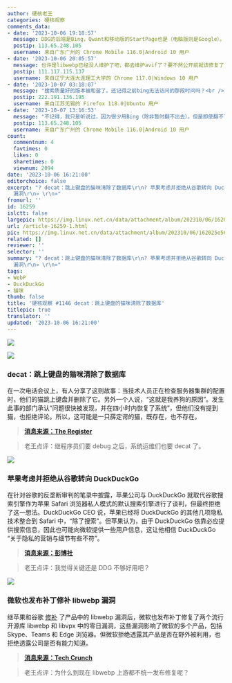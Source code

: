 ```yaml
---
author: 硬核老王
categories: 硬核观察
comments_data:
- date: '2023-10-06 19:18:57'
  message: DDG的后端是Bing，Qwant和移动版的StartPage也是（电脑版则是Google）。Bing的搜索质量只比百毒好一些，即使有AI也没有多少提升。
  postip: 113.65.248.105
  username: 来自广东广州的 Chrome Mobile 116.0|Android 10 用户
- date: '2023-10-06 20:05:57'
  message: 也许是libwebp已经没人维护了吧，都去维护avif了？要不然公开前就该修复了，也轮不到各个厂商自己修复了。
  postip: 111.117.115.137
  username: 来自辽宁大连大连理工大学的 Chrome 117.0|Windows 10 用户
- date: '2023-10-07 03:18:07'
  message: "搜索质量好的版本被和谐了。还记得之前bing无法访问的那段时间吗？<br />\r\n<br />\r\n对于搜索引擎的好坏，“用户想要的”与“厂商可以给用户的”的评价标准是不同的。。。"
  postip: 222.191.136.195
  username: 来自江苏无锡的 Firefox 118.0|Ubuntu 用户
- date: '2023-10-07 13:16:53'
  message: "不记得，我只是听说过，因为很少用Bing（除非暂时翻不出去）。但是即使翻不了，现在有更好的选择了。<br />\r\nBing的国际版的搜索结果也显然不如Google。"
  postip: 113.65.248.105
  username: 来自广东广州的 Chrome Mobile 116.0|Android 10 用户
count:
  commentnum: 4
  favtimes: 0
  likes: 0
  sharetimes: 0
  viewnum: 2094
date: '2023-10-06 16:21:00'
editorchoice: false
excerpt: "? decat：跳上键盘的猫咪清除了数据库\r\n? 苹果考虑并拒绝从谷歌转向 DuckDuckGo\r\n? 微软也发布补丁修补 libwebp
  漏洞\r\n» \r\n»"
fromurl: ''
id: 16259
islctt: false
largepic: https://img.linux.net.cn/data/attachment/album/202310/06/162025e56jq447pz0g3lg7.jpg
url: /article-16259-1.html
pic: https://img.linux.net.cn/data/attachment/album/202310/06/162025e56jq447pz0g3lg7.jpg.thumb.jpg
related: []
reviewer: ''
selector: ''
summary: "? decat：跳上键盘的猫咪清除了数据库\r\n? 苹果考虑并拒绝从谷歌转向 DuckDuckGo\r\n? 微软也发布补丁修补 libwebp
  漏洞\r\n» \r\n»"
tags:
- WebP
- DuckDuckGo
- 猫咪
thumb: false
title: '硬核观察 #1146 decat：跳上键盘的猫咪清除了数据库'
titlepic: true
translator: ''
updated: '2023-10-06 16:21:00'
---
```


![](https://img.linux.net.cn/data/attachment/album/202310/06/162025e56jq447pz0g3lg7.jpg)


![](https://img.linux.net.cn/data/attachment/album/202310/06/162035s6xkzlnknkqwfx0z.jpg)


### decat：跳上键盘的猫咪清除了数据库


在一次电话会议上，有人分享了这则故事：当技术人员正在检查服务器集群的配置时，他们的猫跳上键盘并删除了它。另外一个人说，“这就是我养狗的原因”。发生此事的部门承认“问题很快被发现，并在四小时内恢复了系统”，但他们没有提到猫，也拒绝评论。所以，这可能是一只薛定谔的猫，既存在，也不存在。



> 
> **[消息来源：The Register](https://www.theregister.com/2023/10/05/hospital_cat_incident/)**
> 
> 
> 



> 
> 老王点评：继程序员们要 debug 之后，系统运维们也要 decat 了。
> 
> 
> 


![](https://img.linux.net.cn/data/attachment/album/202310/06/162046j6eisfjl66qesfsp.jpg)


### 苹果考虑并拒绝从谷歌转向 DuckDuckGo


在针对谷歌的反垄断审判的笔录中披露，苹果公司与 DuckDuckGo 就取代谷歌搜索引擎作为苹果 Safari 浏览器私人模式的默认搜索引擎进行了谈判，但最终拒绝了这一想法。DuckDuckGo CEO 说，苹果已经将 DuckDuckGo 的其他几项隐私技术整合到 Safari 中，“除了搜索”。但苹果认为，由于 DuckDuckGo 依靠必应提供搜索信息，因此也可能向微软提供一些用户信息，这让他相信 DuckDuckGo “关于隐私的营销与细节有些不符”。



> 
> **[消息来源：彭博社](https://www.bloomberg.com/news/articles/2023-10-04/apple-considered-switch-to-search-engine-duckduckgo-from-google)**
> 
> 
> 



> 
> 老王点评：我觉得关键还是 DDG 不够好用吧？
> 
> 
> 


![](https://img.linux.net.cn/data/attachment/album/202310/06/162101rc78vzhs8cs5hq8o.jpg)


### 微软也发布补丁修补 libwebp 漏洞


继苹果和谷歌 [修补](/article-16216-1.html) 了产品中的 libwebp 漏洞后，微软也发布补丁修复了两个流行开源库 libwebp 和 libvpx 中的零日漏洞，这些漏洞影响了微软的多个产品，包括 Skype、Teams 和 Edge 浏览器。但微软拒绝透露其产品是否在野外被利用，也拒绝透露公司是否有能力知道。



> 
> **[消息来源：Tech Crunch](https://techcrunch.com/2023/10/04/microsoft-wont-say-if-its-products-were-exploited-by-spyware-zero-days/)**
> 
> 
> 



> 
> 老王点评：为什么到现在 libwebp 上游都不统一发布修复呢？
> 
> 
>